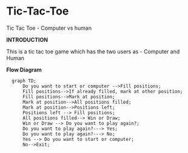 # Tic-Tac-Toe
Tic Tac Toe - Computer vs human

**INTRODUCTION**

This is a tic tac toe game which has the two users as - Computer and Human

**Flow Diagram**
```mermaid
  graph TD;
      Do you want to start or computer -->Fill positions;
      Fill positions-->If already filled, mark at other position;
      Fill positions-->Mark at position;
      Mark at position-->All positions filled;
      Mark at position-->Positions left;
      Positions left --> Fill positions;
      All positions filled--> Win or Draw;
      Win or Draw --> Do you want to play again?;
      Do you want to play again?---> Yes;
      Do you want to play again?---> No;
      Yes --> Do you want to start or computer;
      No-->Exit;
```
